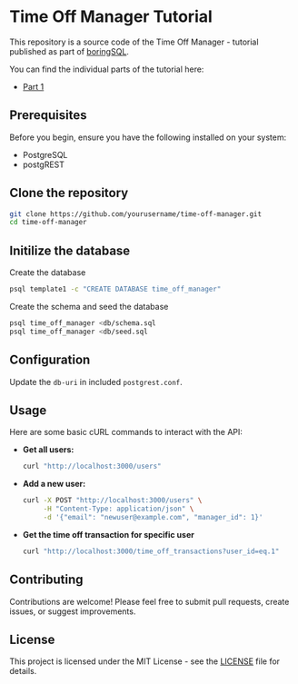 # Time Off Manager Tutorial

This repository is a source code of the Time Off Manager - tutorial published as part of [boringSQL](https://notso.boringsql.com).

You can find the individual parts of the tutorial here:

- [Part 1](https://notso.boringsql.com/posts/postgrest-tutorial-part1/)

## Prerequisites

Before you begin, ensure you have the following installed on your system:
- PostgreSQL
- postgREST

## Clone the repository

```bash
git clone https://github.com/yourusername/time-off-manager.git
cd time-off-manager
```

## Initilize the database

Create the database

```bash
psql template1 -c "CREATE DATABASE time_off_manager"
```

Create the schema and seed the database
```bash
psql time_off_manager <db/schema.sql
psql time_off_manager <db/seed.sql

```

## Configuration

Update the `db-uri` in included `postgrest.conf`.

## Usage

Here are some basic cURL commands to interact with the API:

- **Get all users:**
  ```bash
  curl "http://localhost:3000/users"
  ```

- **Add a new user:**
  ```bash
  curl -X POST "http://localhost:3000/users" \
       -H "Content-Type: application/json" \
       -d '{"email": "newuser@example.com", "manager_id": 1}'

- **Get the time off transaction for specific user**
  ```bash 
  curl "http://localhost:3000/time_off_transactions?user_id=eq.1"
  ```

## Contributing

Contributions are welcome! Please feel free to submit pull requests, create issues, or suggest improvements.

## License

This project is licensed under the MIT License - see the [LICENSE](LICENSE) file for details.
```

